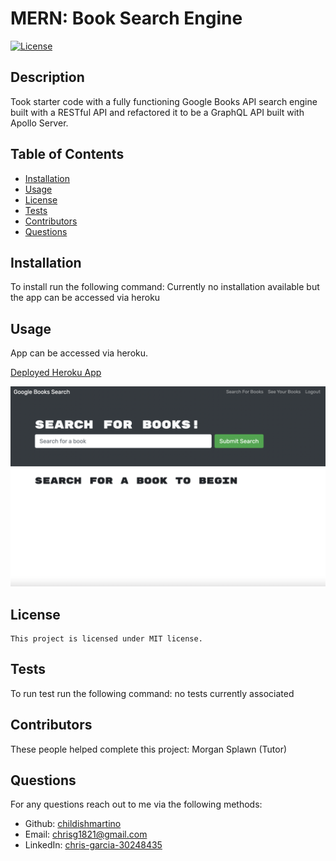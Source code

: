 # MERN: Book Search Engine

[![License](https://img.shields.io/badge/License-MIT-blue.svg)](https://opensource.org/licenses/MIT)

## Description
Took starter code with a fully functioning Google Books API search engine built with a RESTful API and refactored it to be a GraphQL API built with Apollo Server. 


## Table of Contents
* [Installation](#installation)
* [Usage](#usage)
* [License](#license)
* [Tests](#tests)
* [Contributors](#contributors)
* [Questions](#questions)

## Installation
To install run the following command: Currently no installation available but the app can be accessed via heroku

## Usage
App can be accessed via heroku. 

[Deployed Heroku App](https://pacific-river-46975.herokuapp.com/)

![screenshot of homework.](./assets/screenshot.png)

## License 
    
    This project is licensed under MIT license.

## Tests
To run test run the following command: no tests currently associated

## Contributors
These people helped complete this project: Morgan Splawn (Tutor)

## Questions
For any questions reach out to me via the following methods: 
* Github: [childishmartino](https://github.com/childishmartino)
* Email: [chrisg1821@gmail.com](mailto:chrisg1821@gmail.com)
* LinkedIn: [chris-garcia-30248435](https://www.linkedin.com/in/chris-garcia-30248435/)

